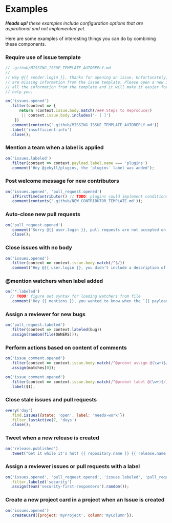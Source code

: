 # Examples

_**Heads up!** these examples include configuration options that are aspirational and not implemented yet._

Here are some examples of interesting things you can do by combining these components.

### Require use of issue template

```js
// .github/MISSING_ISSUE_TEMPLATE_AUTOREPLY.md
//
// Hey @{{ sender.login }}, thanks for opening an issue. Unfortunately, you
// are missing information from the issue template. Please open a new issue with
// all the information from the template and it will make it easier for us to
// help you.

on('issues.opened')
  .filter(context => {
      return !context.issue.body.match(/### Steps to Reproduce/)
       || context.issue.body.includes('- [ ]')
    })
  .comment(contents('.github/MISSING_ISSUE_TEMPLATE_AUTOREPLY.md'))
  .label('insufficient-info')
  .close();
```

### Mention a team when a label is applied

```js
on('issues.labeled')
  .filter(context => context.payload.label.name === 'plugins')
  .comment('Hey @jekyll/plugins, the `plugins` label was added');
```

### Post welcome message for new contributors

```js
on('issues.opened', 'pull_request.opened')
  .ifFirstTimeContributor() // TODO: plugins could implement conditions like this
  .comment(contents('.github/NEW_CONTRIBUTOR_TEMPLATE.md'));
```

### Auto-close new pull requests

```js
on('pull_request.opened')
  .comment('Sorry @{{ user.login }}, pull requests are not accepted on this repository.')
  .close();
```

### Close issues with no body

```js
on('issues.opened')
  .filter(context => context.issue.body.match(/^$/))
  .comment("Hey @{{ user.login }}, you didn't include a description of the problem, so we're closing this issue.");
```

### @mention watchers when label added

```js
on('*.labeled')
  // TODO: figure out syntax for loading watchers from file
  .comment('Hey {{ mentions }}, you wanted to know when the `{{ payload.label.name }}` label was added.');
```

### Assign a reviewer for new bugs

```js
on('pull_request.labeled')
  .filter(context => context.labeled(bug))
  .assign(random(file(OWNERS)));
```

### Perform actions based on content of comments

```js
on('issue_comment.opened')
  .filter(context => context.issue.body.match(/^@probot assign @(\w+)$/))
  .assign(matches[0]);

on('issue_comment.opened')
  .filter(context => context.issue.body.match(/^@probot label @(\w+)$/))
  .label($1);
```

### Close stale issues and pull requests

```js
every('day')
  .find.issues({state: 'open', label: 'needs-work'})
  .filter.lastActive(7, 'days')
  .close();
```

### Tweet when a new release is created

```js
on('release.published')
  .tweet("Get it while it's hot! {{ repository.name }} {{ release.name }} was just released! {{ release.html_url }}");
```

### Assign a reviewer issues or pull requests with a label

```js
on('issues.opened', 'pull_request.opened', 'issues.labeled', 'pull_request.labeled')
  .filter.labeled('security')
  .assign(team('security-first-responders').random());
```

### Create a new project card in a project when an Issue is created

```js
on('issues.opened')
  .createCard({project:'myProject', column:'myColumn'});
```
